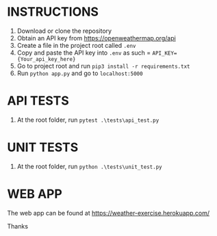 # INSTRUCTIONS
1) Download or clone the repository
2) Obtain an API key from https://openweathermap.org/api
3) Create a file in the project root called `.env`
4) Copy and paste the API key into `.env` as such = `API_KEY={Your_api_key_here}`
5) Go to project root and run `pip3 install -r requirements.txt`
6) Run `python app.py` and go to `localhost:5000`

# API TESTS
1) At the root folder, run `pytest .\tests\api_test.py`

# UNIT TESTS
1) At the root folder, run `python .\tests\unit_test.py`

# WEB APP
The web app can be found at https://weather-exercise.herokuapp.com/

Thanks